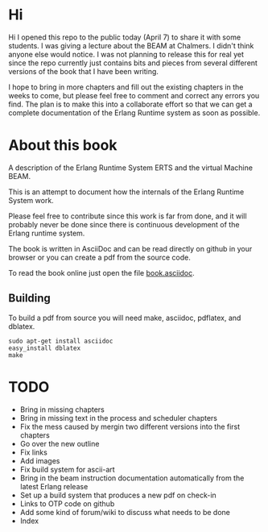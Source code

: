 # Hi

Hi I opened this repo to the public today (April 7) to share it with some students. I was giving a lecture about the BEAM at Chalmers. I didn't think anyone else would notice. I was not planning to release this for real yet since the repo currently just contains bits and pieces from several different versions of the book that I have been writing.

I hope to bring in more chapters and fill out the existing chapters in the weeks to come, but please feel free to comment and correct any errors you find. The plan is to make this into a collaborate effort so that we can get a complete documentation of the Erlang Runtime system as soon as possible.

# About this book
A description of the Erlang Runtime System ERTS and the virtual Machine BEAM.

This is an attempt to document how the internals of the Erlang Runtime System work.

Please feel free to contribute since this work is far from done, and it will probably never be done since there is continuous development of the Erlang runtime system.

The book is written in AsciiDoc and can be read directly on github in your browser or you can create a pdf from the source code.

To read the book online just open the file [book.asciidoc](book.asciidoc).


## Building

To build a pdf from source you will need make, asciidoc, pdflatex, and dblatex.

```shell
sudo apt-get install asciidoc
easy_install dblatex
make
```
 
 # TODO
 * Bring in missing chapters
 * Bring in missing text in the process and scheduler chapters
 * Fix the mess caused by mergin two different versions into the first chapters
 * Go over the new outline
 * Fix links
 * Add images
 * Fix build system for ascii-art
 * Bring in the beam instruction documentation automatically from the latest Erlang release 
 * Set up a build system that produces a new pdf on check-in
 * Links to OTP code on github
 * Add some kind of forum/wiki to discuss what needs to be done
 * Index
